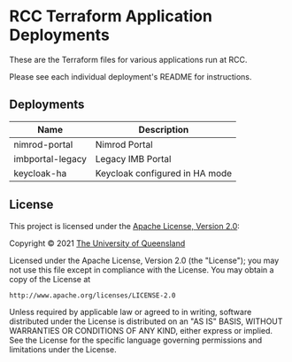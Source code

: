 # RCC Terraform Application Deployments

These are the Terraform files for various applications run at RCC.

Please see each individual deployment's README for instructions.

## Deployments

| Name             | Description   |
| ---------------- | ------------- |
| nimrod-portal    | Nimrod Portal |
| imbportal-legacy | Legacy IMB Portal |
| keycloak-ha      | Keycloak configured in HA mode |

## License
This project is licensed under the [Apache License, Version 2.0](https://opensource.org/licenses/Apache-2.0):

Copyright &copy; 2021 [The University of Queensland](http://uq.edu.au/)

Licensed under the Apache License, Version 2.0 (the "License");
you may not use this file except in compliance with the License.
You may obtain a copy of the License at

    http://www.apache.org/licenses/LICENSE-2.0

Unless required by applicable law or agreed to in writing, software
distributed under the License is distributed on an "AS IS" BASIS,
WITHOUT WARRANTIES OR CONDITIONS OF ANY KIND, either express or implied.
See the License for the specific language governing permissions and
limitations under the License.
